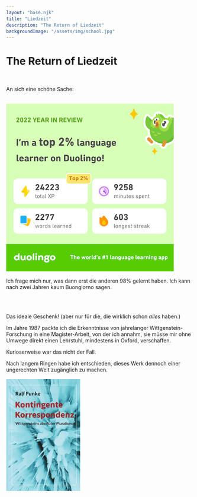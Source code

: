 ```yaml
---
layout: "base.njk"
title: "Liedzeit"
description: "The Return of Liedzeit"
backgroundImage: "/assets/img/school.jpg"
---
```


# The Return of Liedzeit

<br>

An sich eine schöne Sache:

<br>

 <img  src="/assets/img/duo2.png" alt="duolingo">

 <br>

Ich frage mich nur, was dann erst die anderen 98% gelernt haben. Ich kann nach zwei Jahren kaum Buongiorno sagen.

<br>
<br>


Das ideale Geschenk!
(aber nur für die, die wirklich schon <i>alles</i> haben.)

Im Jahre 1987 packte ich die Erkenntnisse von jahrelanger Wittgenstein-Forschung in eine Magister-Arbeit, von der ich annahm, sie müsse mir ohne Umwege direkt einen Lehrstuhl, mindestens in Oxford, verschaffen.

Kurioserweise war das nicht der Fall.

Nach langem Ringen habe ich entschieden, dieses Werk dennoch einer ungerechten Welt zugänglich zu machen.
        <br><br>
        <a href="https://www.epubli.de//shop/buch/Kontingente-Korrespondenz-Ralf-Funke-9783754930083/121728?utm_medium=email&utm_source=transactional&utm_campaign=Systemmail_PublishedSuccessfully" class="logo">
            <img  src="/assets/img/kk.jpg" alt="Korrespondenz">
        </a>




<br>
<!--<p>Wie sagt JG so schön: Willkommen, Bienvenue, Welcome!</p>
<p>Vor fast zwanzig Jahren gab es schon einmal eine Liedzeit Homepage.
Aber für eine Privatperson, die nichts zu verkaufen hat, weder materiell, noch irgendwie ideell ist sowas ja irgendwie albern.
Und so wurde die Seite eingestellt, und stattdessen fing ich 2005 einen Blog auf LiveJournal an.</p>
<p>Und den nannte ich Levities. Weil auch darin nichts Tiefsinniges vorkommen sollte.</p>
<p>Nun drehe ich das Rad zurück und stelle meine neue Homepage vor. Einerseits, um neue technische Möglichkeiten kennenzulernen und zu nutzen, andererseits aber auch, weil auf LJ seit einiger Zeit nicht nur zuviel, sondern auch noch besonders hässliche Werbung geschaltet wird.</p>
<p>Zu den eingesetzten technischen Werkzeugen vielleicht demnächst mehr.</p>
<p>-- Happy Reading!</p>-->



